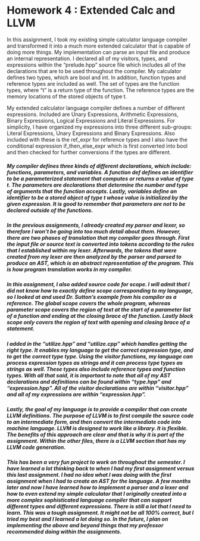 # Homework 4 : Extended Calc and LLVM

In this assignment, I took my existing simple calculator language compiler and transformed it into a much more extended calculator that is capable of doing more things. My implementation can parse an input file and produce an internal representation. I declared all of my visitors, types, and expressions within the “prelude.hpp” source file which includes all of the declarations that are to be used throughout the compiler. My calculator defines two types, which are bool and int. In addition, function types and reference types are included as well. The set of types are the function types, where “t” is a return type of the function. The reference types are the memory locations of the stored objects of type t.

My extended calculator language compiler defines a number of different expressions. Included are Unary Expressions, Arithmetic Expressions, Binary Expressions, Logical Expressions and Literal Expressions. For simplicity, I have organized my expressions into three different sub-groups: Literal Expressions, Unary Expressions and Binary Expressions. Also included with these is the ref_expr for reference types and I also have the conditional expression if_then_else_expr which is first converted into bool and then checked for further conversions if the types are different.

##### 	My compiler defines three kinds of different declarations, which include: functions, parameters, and variables. A function def defines an identifier to be a parameterized statement that computes or returns a value of type t. The parameters are declarations that determine the number and type of arguments that the function accepts. Lastly, variables define an identifier to be a stored object of type t whose value is initialized by the given expression. It is good to remember that parameters are not to be declared outside of the functions.

##### 	In the previous assignments, I already created my parser and lexer, so therefore I won’t be going into too much detail about them. However, there are two phases of translation that my compiler goes through. First the input file or source text is converted into tokens according to the rules that I established within my lexer. Afterwards, the tokens that were created from my lexer are then analyzed by the parser and parsed to produce an AST, which is an abstract representation of the program. This is how program translation works in my compiler.

##### In this assignment, I also added source code for scope. I will admit that I did not know how to exactly define scope corresponding to my language, so I looked at and used Dr. Sutton’s example from his compiler as a reference. The global scope covers the whole program, whereas parameter scope covers the region of text at the start of a parameter list of a function and ending at the closing brace of the function. Lastly block scope only covers the region of text with opening and closing brace of a statement.

##### I added in the “utilize.hpp” and “utilize.cpp” which handles getting the right type. It enables my language to get the correct expression type, and to get the correct type type. Using the visitor functions, my language can process expression types as strings and it can process type types as strings as well. These types also include reference types and function types. With all that said, it is important to note that all of my AST declarations and definitions can be found within “type.hpp” and “expression.hpp”. All of the visitor declarations are within “visitor.hpp” and all of my expressions are within “expression.hpp”.

##### Lastly, the goal of my language is to provide a compiler that can create LLVM definitions. The purpose of LLVM is to first compile the source code to an intermediate form, and then convert the intermediate code into machine language. LLVM is designed to work like a library. It is flexible. The benefits of this approach are clear and that is why it is part of the assignment. Within the other files, there is a LLVM section that has my LLVM code generation.

##### This has been a very fun project to work on throughout the semester. I have learned a lot thinking back to when I had my first assignment versus this last assignment. I had no idea what I was doing with the first assignment when I had to create an AST for the language. A few months later and now I have learned how to implement a parser and a lexer and how to even extend my simple calculator that I originally created into a more complex sophisticated language compiler that can support different types and different expressions. There is still a lot that I need to learn. This was a tough assignment. It might not be all 100% correct, but I tried my best and I learned a lot doing so. In the future, I plan on implementing the above and beyond things that my professor recommended doing within the assignments.
